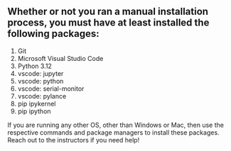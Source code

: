 ## Whether or not you ran a manual installation process, you must have at least installed the following packages: 

1. Git
2. Microsoft Visual Studio Code
3. Python 3.12
4. vscode: jupyter
5. vscode: python
6. vscode: serial-monitor
7. vscode: pylance
8. pip ipykernel
9. pip ipython

If you are running any other OS, other than Windows or Mac, then use the respective commands and package managers to install these packages. Reach out to the instructors if you need help!
